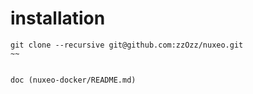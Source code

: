 # installation

~~~
git clone --recursive git@github.com:zzOzz/nuxeo.git
~~


doc (nuxeo-docker/README.md)

